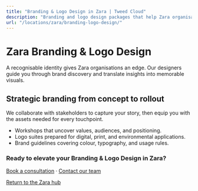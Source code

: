 ```yaml
---
title: "Branding & Logo Design in Zara | Tweed Cloud"
description: "Branding and logo design packages that help Zara organisations stand out."
url: "/locations/zara/branding-logo-design/"
---
```


# Zara Branding & Logo Design

A recognisable identity gives Zara organisations an edge. Our designers guide you through brand discovery and translate insights into memorable visuals.

## Strategic branding from concept to rollout

We collaborate with stakeholders to capture your story, then equip you with the assets needed for every touchpoint.

- Workshops that uncover values, audiences, and positioning.
- Logo suites prepared for digital, print, and environmental applications.
- Brand guidelines covering colour, typography, and usage rules.

### Ready to elevate your Branding & Logo Design in Zara?

[Book a consultation](/consultation/) · [Contact our team](/contact/)

[Return to the Zara hub](/locations/zara/)
